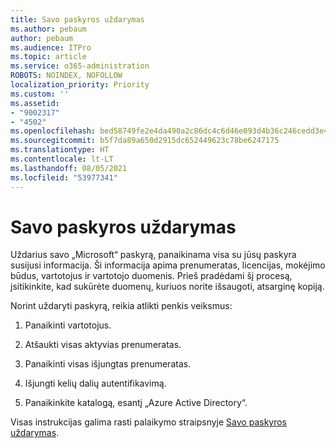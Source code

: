 ```yaml
---
title: Savo paskyros uždarymas
ms.author: pebaum
author: pebaum
ms.audience: ITPro
ms.topic: article
ms.service: o365-administration
ROBOTS: NOINDEX, NOFOLLOW
localization_priority: Priority
ms.custom: ''
ms.assetid:
- "9002317"
- "4502"
ms.openlocfilehash: bed58749fe2e4da490a2c86dc4c6d46e093d4b36c246cedd3e4f86e75c817c9a
ms.sourcegitcommit: b5f7da89a650d2915dc652449623c78be6247175
ms.translationtype: HT
ms.contentlocale: lt-LT
ms.lasthandoff: 08/05/2021
ms.locfileid: "53977341"
---
```

# <a name="how-to-close-your-account"></a>Savo paskyros uždarymas

Uždarius savo „Microsoft“ paskyrą, panaikinama visa su jūsų paskyra susijusi informacija. Ši informacija apima prenumeratas, licencijas, mokėjimo būdus, vartotojus ir vartotojo duomenis. Prieš pradėdami šį procesą, įsitikinkite, kad sukūrėte duomenų, kuriuos norite išsaugoti, atsarginę kopiją.

Norint uždaryti paskyrą, reikia atlikti penkis veiksmus:

1. Panaikinti vartotojus.

2. Atšaukti visas aktyvias prenumeratas.

3. Panaikinti visas išjungtas prenumeratas.

4. Išjungti kelių dalių autentifikavimą.

5. Panaikinkite katalogą, esantį „Azure Active Directory“.

Visas instrukcijas galima rasti palaikymo straipsnyje [Savo paskyros uždarymas](https://docs.microsoft.com/microsoft-365/commerce/close-your-account).
